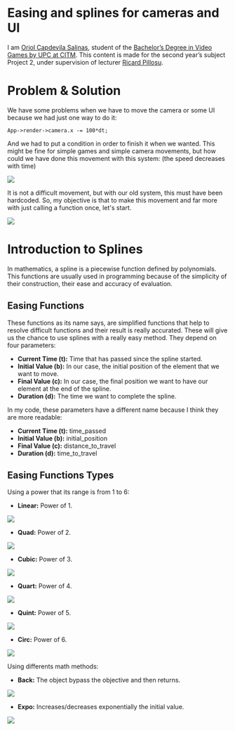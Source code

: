 # Easing and splines for cameras and UI
I am [Oriol Capdevila Salinas](https://www.linkedin.com/in/oriol-capdevila-0a6b3914b/), student of the [Bachelor’s Degree in Video Games by UPC at CITM](https://www.citm.upc.edu/). This content is made for the second year’s subject Project 2, under supervision of lecturer [Ricard Pillosu](https://www.linkedin.com/in/ricardpillosu?originalSubdomain=es).
# Problem & Solution
We have some problems when we have to move the camera or some UI because we had just one way to do it:

`App->render->camera.x -= 100*dt;`

And we had to put a condition in order to finish it when we wanted. This might be fine for simple games and simple camera movements, but how could we have done this movement with this system: (the speed decreases with time) 

![](https://im5.ezgif.com/tmp/ezgif-5-c1046f1efd98.gif)

It is not a difficult movement, but with our old system, this must have been hardcoded. So, my objective is that to make this movement and far more with just calling a function once, let's start.

![](https://i.gyazo.com/cbe1999d34d513cb9b89c1823d0b2a61.png)

# Introduction to Splines
In mathematics, a spline is a piecewise function defined by polynomials. This functions are usually used in programming because of the simplicity of their construction, their ease and accuracy of evaluation.  
## Easing Functions 
These functions as its name says, are simplified functions that help to resolve difficult functions and their result is really accurated. These will give us the chance to use splines with a really easy method. They depend on four parameters:

* **Current Time (t):** Time that has passed since the spline started. 
* **Initial Value (b):** In our case, the initial position of the element that we want to move.
* **Final Value (c):** In our case, the final position we want to have our element at the end of the spline.
* **Duration (d):** The time we want to complete the spline.

In my code, these parameters have a different name because I think they are more readable:

* **Current Time (t):** time_passed
* **Initial Value (b):** initial_position
* **Final Value (c):** distance_to_travel
* **Duration (d):** time_to_travel

## Easing Functions Types

Using a power that its range is from 1 to 6:

* **Linear:** Power of 1.

![](https://im5.ezgif.com/tmp/ezgif-5-7d44f0548760.gif)

* **Quad:** Power of 2.

![](https://im5.ezgif.com/tmp/ezgif-5-12148db323ec.gif)

* **Cubic:** Power of 3.

![](https://im5.ezgif.com/tmp/ezgif-5-14011f8ffa59.gif)

* **Quart:** Power of 4.

![](https://im5.ezgif.com/tmp/ezgif-5-32b1d8114393.gif)

* **Quint:** Power of 5.

![](https://im5.ezgif.com/tmp/ezgif-5-c7cb04e8f3eb.gif)

* **Circ:** Power of 6.

![](https://im5.ezgif.com/tmp/ezgif-5-e00218fe7101.gif)

Using differents math methods:

* **Back:** The object bypass the objective and then returns.

![](https://im5.ezgif.com/tmp/ezgif-5-57d6d18f8bb9.gif)

* **Expo:** Increases/decreases exponentially the initial value.

![](https://im5.ezgif.com/tmp/ezgif-5-b40162c2b221.gif)




